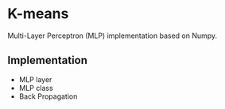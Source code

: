 # K-means

Multi-Layer Perceptron (MLP) implementation based on Numpy.

## Implementation

- MLP layer
- MLP class
- Back Propagation